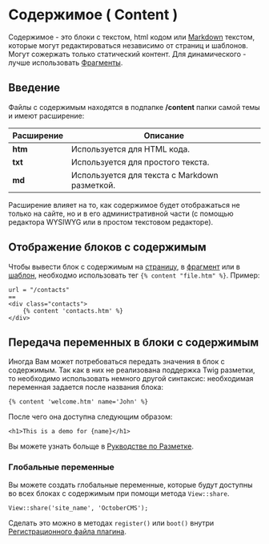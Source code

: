 # Содержимое ( Content )

Содержимое - это блоки с текстом, html кодом или [Markdown](http://daringfireball.net/projects/markdown/syntax) текстом, которые могут редактироваться независимо от страниц и шаблонов. Могут сожержать только статический контент. Для динамического - лучше использовать [Фрагменты](../cms/partials).

<a name="introduction"></a>
## Введение

Файлы с содержимым находятся в подпапке **/content** папки самой темы и имеют расширение:

Расширение | Описание
------------- | -------------
**htm** | Используется для HTML кода.
**txt** | Используется для простого текста.
**md** | Используется для текста с Markdown разметкой.

Расширение влияет на то, как содержимое будет отображаться не только на сайте, но и в его административной части (с помощью редактора WYSIWYG или в простом текстовом редакторе).

<a name="rendering-content-blocks"></a>
## Отображение блоков с содержимым

Чтобы вывести блок с содержимым на [страницу](../cms/pages), в [фрагмент](../cms/partials) или в [шаблон](../cms/layouts), необходмо использовать тег `{% content "file.htm" %}`. Пример:

    url = "/contacts"
    ==
    <div class="contacts">
        {% content 'contacts.htm' %}
    </div>

<a name="content-variables"></a>
## Передача переменных в блоки с содержимым

Иногда Вам может потребоваться передать значения в блок с содержимым. Так как в них не реализована поддержка Twig разметки, то необходимо использовать немного другой синтаксис: необходимая переменная задается после названия блока:

    {% content 'welcome.htm' name='John' %}

После чего она доступна следующим образом:

    <h1>This is a demo for {name}</h1>

Вы можете узнать больще в [Рукводстве по Разметке](../markup/tag-content).

<a name="content-global-variables"></a>
### Глобальные переменные

Вы можете создать глобальные переменные, которые будут доступны во всех блоках с содержимым при помощи метода `View::share`.

    View::share('site_name', 'OctoberCMS');

Сделать это можно в методах `register()` или `boot()` внутри [Регистрационного файла плагина](../plugin/registration).
